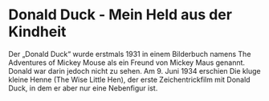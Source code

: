 # Donald Duck - Mein Held aus der Kindheit
Der „Donald Duck“ wurde erstmals 1931 in einem Bilderbuch namens The Adventures of Mickey Mouse als ein Freund von Mickey Maus genannt.
Donald war darin jedoch nicht zu sehen.
Am 9. Juni 1934 erschien Die kluge kleine Henne (The Wise Little Hen), der erste Zeichentrickfilm mit Donald Duck, in dem er aber nur eine Nebenfigur ist.